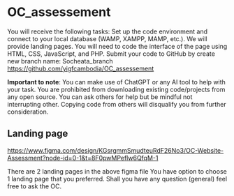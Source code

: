 # OC_assessement
You will receive the following tasks:
Set up the code environment and connect to your local database (WAMP, XAMPP, MAMP, etc.).
We will provide landing pages. You will need to code the interface of the page using HTML, CSS, JavaScript, and PHP.
Submit your code to GitHub by create new branch name: Socheata_branch
https://github.com/yigfcambodia/OC_assessement 

**Important to note**: 
You can make use of ChatGPT or any AI tool to help with your task.
You are prohibited from downloading existing code/projects from any open source.
You can ask others for help but be mindful not interrupting other.
Copying code from others will disqualify you from further consideration.


## Landing page

https://www.figma.com/design/KGsrgmmSmudteuRdF26No3/OC-Website-Assessment?node-id=0-1&t=8F0pwMPeflw6QfqM-1 

There are 2 landing pages in the above figma file
You have option to choose 1 landing page that you preferred.
Shall you have any question (general) feel free to ask the OC.

